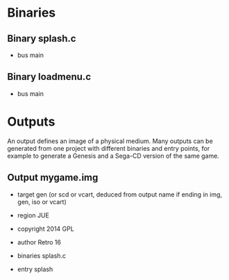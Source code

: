 Binaries
========

Binary splash.c
---------------

 - bus main

Binary loadmenu.c
-----------------

 - bus main

Outputs
=======

An output defines an image of a physical medium. Many outputs can be generated from one project with different binaries and entry points, for example to generate a Genesis and a Sega-CD version of the same game.


Output mygame.img
-----------------

 - target gen (or scd or vcart, deduced from output name if ending in img, gen, iso or vcart)
 - region JUE
 - copyright 2014 GPL
 - author Retro 16
 - binaries splash.c
 
 - entry splash
